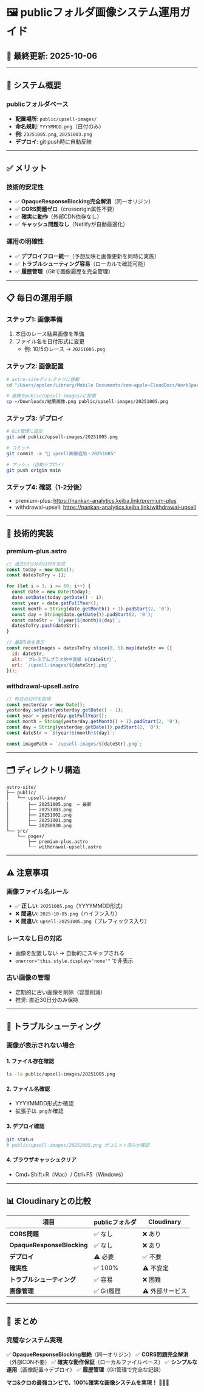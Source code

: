 # 🖼️ publicフォルダ画像システム運用ガイド

## 📅 最終更新: 2025-10-06

---

## 🎯 **システム概要**

### **publicフォルダベース**
- **配置場所**: `public/upsell-images/`
- **命名規則**: `YYYYMMDD.png`（日付のみ）
- **例**: `20251005.png`, `20251003.png`
- **デプロイ**: git push時に自動反映

---

## ✅ **メリット**

### **技術的安定性**
- ✅ **OpaqueResponseBlocking完全解消**（同一オリジン）
- ✅ **CORS問題ゼロ**（crossorigin属性不要）
- ✅ **確実に動作**（外部CDN依存なし）
- ✅ **キャッシュ問題なし**（Netlifyが自動最適化）

### **運用の明確性**
- ✅ **デプロイフロー統一**（予想反映と画像更新を同時に実施）
- ✅ **トラブルシューティング容易**（ローカルで確認可能）
- ✅ **履歴管理**（Gitで画像履歴を完全管理）

---

## 📋 **毎日の運用手順**

### **ステップ1: 画像準備**
1. 本日のレース結果画像を準備
2. ファイル名を日付形式に変更
   - 例: 10/5のレース → `20251005.png`

### **ステップ2: 画像配置**
```bash
# astro-siteディレクトリに移動
cd "/Users/apolon/Library/Mobile Documents/com~apple~CloudDocs/WorkSpace/nankan-analytics/astro-site"

# 画像をpublic/upsell-images/に配置
cp ~/Downloads/結果画像.png public/upsell-images/20251005.png
```

### **ステップ3: デプロイ**
```bash
# Git管理に追加
git add public/upsell-images/20251005.png

# コミット
git commit -m "📸 upsell画像追加・20251005"

# プッシュ（自動デプロイ）
git push origin main
```

### **ステップ4: 確認（1-2分後）**
- premium-plus: https://nankan-analytics.keiba.link/premium-plus
- withdrawal-upsell: https://nankan-analytics.keiba.link/withdrawal-upsell

---

## 🔧 **技術的実装**

### **premium-plus.astro**
```javascript
// 過去60日分の日付を生成
const today = new Date();
const datesToTry = [];

for (let i = 1; i <= 60; i++) {
  const date = new Date(today);
  date.setDate(today.getDate() - i);
  const year = date.getFullYear();
  const month = String(date.getMonth() + 1).padStart(2, '0');
  const day = String(date.getDate()).padStart(2, '0');
  const dateStr = `${year}${month}${day}`;
  datesToTry.push(dateStr);
}

// 最新5枚を表示
const recentImages = datesToTry.slice(0, 5).map(dateStr => ({
  id: dateStr,
  alt: `プレミアムプラス的中実績 ${dateStr}`,
  url: `/upsell-images/${dateStr}.png`
}));
```

### **withdrawal-upsell.astro**
```javascript
// 昨日の日付を取得
const yesterday = new Date();
yesterday.setDate(yesterday.getDate() - 1);
const year = yesterday.getFullYear();
const month = String(yesterday.getMonth() + 1).padStart(2, '0');
const day = String(yesterday.getDate()).padStart(2, '0');
const dateStr = `${year}${month}${day}`;

const imagePath = `/upsell-images/${dateStr}.png`;
```

---

## 🗂️ **ディレクトリ構造**

```
astro-site/
├── public/
│   └── upsell-images/
│       ├── 20251005.png  ← 最新
│       ├── 20251003.png
│       ├── 20251002.png
│       ├── 20251001.png
│       └── 20250930.png
└── src/
    └── pages/
        ├── premium-plus.astro
        └── withdrawal-upsell.astro
```

---

## ⚠️ **注意事項**

### **画像ファイル名ルール**
- ✅ **正しい**: `20251005.png`（YYYYMMDD形式）
- ❌ **間違い**: `2025-10-05.png`（ハイフン入り）
- ❌ **間違い**: `upsell-20251005.png`（プレフィックス入り）

### **レースなし日の対応**
- 画像を配置しない → 自動的にスキップされる
- `onerror="this.style.display='none'"` で非表示

### **古い画像の管理**
- 定期的に古い画像を削除（容量削減）
- 推奨: 直近30日分のみ保持

---

## 🚀 **トラブルシューティング**

### **画像が表示されない場合**

#### **1. ファイル存在確認**
```bash
ls -la public/upsell-images/20251005.png
```

#### **2. ファイル名確認**
- YYYYMMDD形式か確認
- 拡張子は`.png`か確認

#### **3. デプロイ確認**
```bash
git status
# public/upsell-images/20251005.png がコミット済みか確認
```

#### **4. ブラウザキャッシュクリア**
- Cmd+Shift+R（Mac）/ Ctrl+F5（Windows）

---

## 📊 **Cloudinaryとの比較**

| 項目 | publicフォルダ | Cloudinary |
|------|---------------|------------|
| **CORS問題** | ✅ なし | ❌ あり |
| **OpaqueResponseBlocking** | ✅ なし | ❌ あり |
| **デプロイ** | ⚠️ 必要 | ✅ 不要 |
| **確実性** | ✅ 100% | ⚠️ 不安定 |
| **トラブルシューティング** | ✅ 容易 | ❌ 困難 |
| **画像管理** | ✅ Git履歴 | ⚠️ 外部サービス |

---

## 📝 **まとめ**

### **完璧なシステム実現**
✅ **OpaqueResponseBlocking根絶**（同一オリジン）
✅ **CORS問題完全解消**（外部CDN不要）
✅ **確実な動作保証**（ローカルファイルベース）
✅ **シンプルな運用**（画像配置→デプロイ）
✅ **履歴管理**（Git管理で完全な記録）

**マコ&クロの最強コンビで、100%確実な画像システムを実現！** 🌟✨🚀
